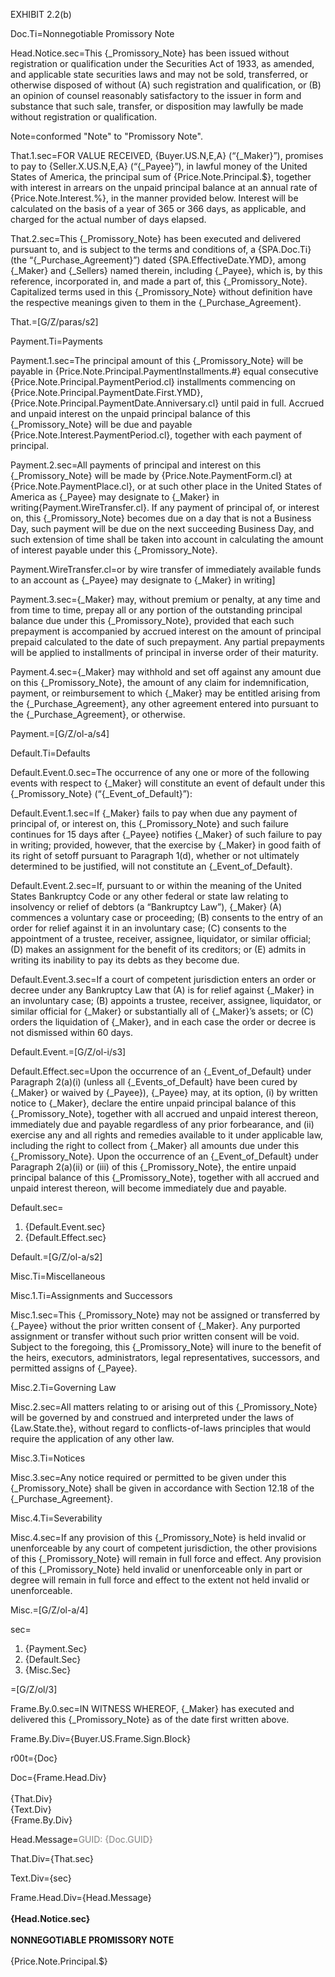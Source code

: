 EXHIBIT 2.2(b)

Doc.Ti=Nonnegotiable Promissory Note

Head.Notice.sec=This {_Promissory_Note} has been issued without registration or qualification under the Securities Act of 1933, as amended, and applicable state securities laws and may not be sold, transferred, or otherwise disposed of without (A) such registration and qualification, or (B) an opinion of counsel reasonably satisfactory to the issuer in form and substance that such sale, transfer, or disposition may lawfully be made without registration or qualification.

Note=conformed "Note" to "Promissory Note".

That.1.sec=FOR VALUE RECEIVED, {Buyer.US.N,E,A} (“{_Maker}”), promises to pay to {Seller.X.US.N,E,A} (“{_Payee}”), in lawful money of the United States of America, the principal sum of {Price.Note.Principal.$}, together with interest in arrears on the unpaid principal balance at an annual rate of {Price.Note.Interest.%}, in the manner provided below.  Interest will be calculated on the basis of a year of 365 or 366 days, as applicable, and charged for the actual number of days elapsed.

That.2.sec=This {_Promissory_Note} has been executed and delivered pursuant to, and is subject to the terms and conditions of, a {SPA.Doc.Ti} (the “{_Purchase_Agreement}”) dated {SPA.EffectiveDate.YMD}, among {_Maker} and {_Sellers} named therein, including {_Payee}, which is, by this reference, incorporated in, and made a part of, this {_Promissory_Note}.  Capitalized terms used in this {_Promissory_Note} without definition have the respective meanings given to them in the {_Purchase_Agreement}.

That.=[G/Z/paras/s2]

Payment.Ti=Payments

Payment.1.sec=The principal amount of this {_Promissory_Note} will be payable in {Price.Note.Principal.PaymentInstallments.#} equal consecutive {Price.Note.Principal.PaymentPeriod.cl} installments commencing on {Price.Note.Principal.PaymentDate.First.YMD}, {Price.Note.Principal.PaymentDate.Anniversary.cl} until paid in full.  Accrued and unpaid interest on the unpaid principal balance of this {_Promissory_Note} will be due and payable {Price.Note.Interest.PaymentPeriod.cl}, together with each payment of principal.

Payment.2.sec=All payments of principal and interest on this {_Promissory_Note} will be made by {Price.Note.PaymentForm.cl} at {Price.Note.PaymentPlace.cl}, or at such other place in the United States of America as {_Payee} may designate to {_Maker} in writing{Payment.WireTransfer.cl}.  If any payment of principal of, or interest on, this {_Promissory_Note} becomes due on a day that is not a Business Day, such payment will be due on the next succeeding Business Day, and such extension of time shall be taken into account in calculating the amount of interest payable under this {_Promissory_Note}.

Payment.WireTransfer.cl=or by wire transfer of immediately available funds to an account as {_Payee} may designate to {_Maker} in writing]

Payment.3.sec={_Maker} may, without premium or penalty, at any time and from time to time, prepay all or any portion of the outstanding principal balance due under this {_Promissory_Note}, provided that each such prepayment is accompanied by accrued interest on the amount of principal prepaid calculated to the date of such prepayment.  Any partial prepayments will be applied to installments of principal in inverse order of their maturity.

Payment.4.sec={_Maker} may withhold and set off against any amount due on this {_Promissory_Note}, the amount of any claim for indemnification, payment, or reimbursement to which {_Maker} may be entitled arising from the {_Purchase_Agreement}, any other agreement entered into pursuant to the {_Purchase_Agreement}, or otherwise.

Payment.=[G/Z/ol-a/s4]

Default.Ti=Defaults

Default.Event.0.sec=The occurrence of any one or more of the following events with respect to {_Maker} will constitute an event of default under this {_Promissory_Note} (“{_Event_of_Default}”):

Default.Event.1.sec=If {_Maker} fails to pay when due any payment of principal of, or interest on, this {_Promissory_Note} and such failure continues for 15 days after {_Payee} notifies {_Maker} of such failure to pay in writing; provided, however, that the exercise by {_Maker} in good faith of its right of setoff pursuant to Paragraph 1(d), whether or not ultimately determined to be justified, will not constitute an {_Event_of_Default}.

Default.Event.2.sec=If, pursuant to or within the meaning of the United States Bankruptcy Code or any other federal or state law relating to insolvency or relief of debtors (a “Bankruptcy Law”), {_Maker} (A) commences a voluntary case or proceeding; (B) consents to the entry of an order for relief against it in an involuntary case; (C) consents to the appointment of a trustee, receiver, assignee, liquidator, or similar official; (D) makes an assignment for the benefit of its creditors; or (E) admits in writing its inability to pay its debts as they become due.

Default.Event.3.sec=If a court of competent jurisdiction enters an order or decree under any Bankruptcy Law that (A) is for relief against {_Maker} in an involuntary case; (B) appoints a trustee, receiver, assignee, liquidator, or similar official for {_Maker} or substantially all of {_Maker}’s assets; or (C) orders the liquidation of {_Maker}, and in each case the order or decree is not dismissed within 60 days.

Default.Event.=[G/Z/ol-i/s3]

Default.Effect.sec=Upon the occurrence of an {_Event_of_Default} under Paragraph 2(a)(i) (unless all {_Events_of_Default} have been cured by {_Maker} or waived by {_Payee}), {_Payee} may, at its option, (i) by written notice to {_Maker}, declare the entire unpaid principal balance of this {_Promissory_Note}, together with all accrued and unpaid interest thereon, immediately due and payable regardless of any prior forbearance, and (ii) exercise any and all rights and remedies available to it under applicable law, including the right to collect from {_Maker} all amounts due under this {_Promissory_Note}.  Upon the occurrence of an {_Event_of_Default} under Paragraph 2(a)(ii) or (iii) of this {_Promissory_Note}, the entire unpaid principal balance of this {_Promissory_Note}, together with all accrued and unpaid interest thereon, will become immediately due and payable.

Default.sec=<ol><li>{Default.Event.sec}<li>{Default.Effect.sec}</ol>

Default.=[G/Z/ol-a/s2]

Misc.Ti=Miscellaneous

Misc.1.Ti=Assignments and Successors

Misc.1.sec=This {_Promissory_Note} may not be assigned or transferred by {_Payee} without the prior written consent of {_Maker}.  Any purported assignment or transfer without such prior written consent will be void.  Subject to the foregoing, this {_Promissory_Note} will inure to the benefit of the heirs, executors, administrators, legal representatives, successors, and permitted assigns of {_Payee}.

Misc.2.Ti=Governing Law

Misc.2.sec=All matters relating to or arising out of this {_Promissory_Note} will be governed by and construed and interpreted under the laws of {Law.State.the}, without regard to conflicts-of-laws principles that would require the application of any other law.

Misc.3.Ti=Notices

Misc.3.sec=Any notice required or permitted to be given under this {_Promissory_Note} shall be given in accordance with Section 12.18 of the {_Purchase_Agreement}.

Misc.4.Ti=Severability

Misc.4.sec=If any provision of this {_Promissory_Note} is held invalid or unenforceable by any court of competent jurisdiction, the other provisions of this {_Promissory_Note} will remain in full force and effect.  Any provision of this {_Promissory_Note} held invalid or unenforceable only in part or degree will remain in full force and effect to the extent not held invalid or unenforceable.

Misc.=[G/Z/ol-a/4]

sec=<ol><li>{Payment.Sec}<li>{Default.Sec}<li>{Misc.Sec}</ol>

=[G/Z/ol/3]

Frame.By.0.sec=IN WITNESS WHEREOF, {_Maker} has executed and delivered this {_Promissory_Note} as of the date first written above.

Frame.By.Div={Buyer.US.Frame.Sign.Block}

r00t={Doc}

Doc={Frame.Head.Div}<br><br>{That.Div}<br>{Text.Div}<br>{Frame.By.Div}

Head.Message=<font color="grey">GUID: {Doc.GUID}</font>


That.Div={That.sec}

Text.Div={sec}

Frame.Head.Div={Head.Message}<br><br><b>{Head.Notice.sec}</b><br><br><b>NONNEGOTIABLE PROMISSORY NOTE</b><br><br>{Price.Note.Principal.$}
